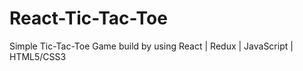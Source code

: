 # React-Tic-Tac-Toe
Simple Tic-Tac-Toe Game build by using React | Redux  |  JavaScript   |  HTML5/CSS3 
